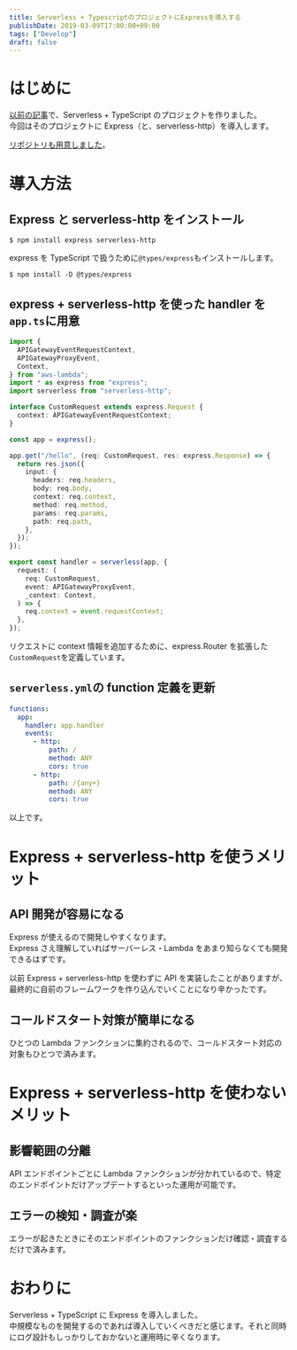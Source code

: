 ```yaml
---
title: Serverless + TypescriptのプロジェクトにExpressを導入する
publishDate: 2019-03-09T17:00:00+09:00
tags: ["Develop"]
draft: false
---
```


# はじめに

[以前の記事](/2018/08/29/serverless-typescript/)で、Serverless + TypeScript のプロジェクトを作りました。  
今回はそのプロジェクトに Express（と、serverless-http）を導入します。

[リポジトリも用意しました](https://github.com/70-10/serverless-typescript)。

# 導入方法

## Express と serverless-http をインストール

```
$ npm install express serverless-http
```

express を TypeScript で扱うために`@types/express`もインストールします。

```
$ npm install -D @types/express
```

## express + serverless-http を使った handler を`app.ts`に用意

```typescript
import {
  APIGatewayEventRequestContext,
  APIGatewayProxyEvent,
  Context,
} from "aws-lambda";
import * as express from "express";
import serverless from "serverless-http";

interface CustomRequest extends express.Request {
  context: APIGatewayEventRequestContext;
}

const app = express();

app.get("/hello", (req: CustomRequest, res: express.Response) => {
  return res.json({
    input: {
      headers: req.headers,
      body: req.body,
      context: req.context,
      method: req.method,
      params: req.params,
      path: req.path,
    },
  });
});

export const handler = serverless(app, {
  request: (
    req: CustomRequest,
    event: APIGatewayProxyEvent,
    _context: Context,
  ) => {
    req.context = event.requestContext;
  },
});
```

リクエストに context 情報を追加するために、express.Router を拡張した`CustomRequest`を定義しています。

## `serverless.yml`の function 定義を更新

```yaml
functions:
  app:
    handler: app.handler
    events:
      - http:
          path: /
          method: ANY
          cors: true
      - http:
          path: /{any+}
          method: ANY
          cors: true
```

以上です。

# Express + serverless-http を使うメリット

## API 開発が容易になる

Express が使えるので開発しやすくなります。  
Express さえ理解していればサーバーレス・Lambda をあまり知らなくても開発できるはずです。

以前 Express + serverless-http を使わずに API を実装したことがありますが、最終的に自前のフレームワークを作り込んでいくことになり辛かったです。

## コールドスタート対策が簡単になる

ひとつの Lambda ファンクションに集約されるので、コールドスタート対応の対象もひとつで済みます。

# Express + serverless-http を使わないメリット

## 影響範囲の分離

API エンドポイントごとに Lambda ファンクションが分かれているので、特定のエンドポイントだけアップデートするといった運用が可能です。

## エラーの検知・調査が楽

エラーが起きたときにそのエンドポイントのファンクションだけ確認・調査するだけで済みます。

# おわりに

Serverless + TypeScript に Express を導入しました。  
中規模なものを開発するのであれば導入していくべきだと感じます。それと同時にログ設計もしっかりしておかないと運用時に辛くなります。
